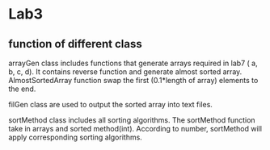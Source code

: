 # Lab3
## function of different class
arrayGen class includes functions that generate arrays required in lab7 ( a, b, c, d). It contains reverse function and generate almost sorted array.
AlmostSortedArray function swap the first (0.1*length of array) elements to the end. 

filGen class are used to output the sorted array into text files.

sortMethod class includes all sorting algorithms. The sortMethod function take in arrays and sorted method(int). According to number, sortMethod will apply corresponding sorting algorithms. 
